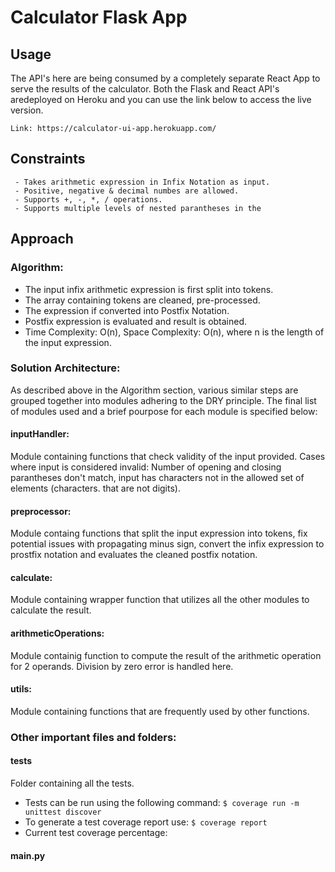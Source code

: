 # Calculator Flask App

## Usage
The API's here are being consumed by a completely separate React App to serve the results of the calculator. Both the Flask and React API's aredeployed on Heroku and you can use the link below to access the live version.

    Link: https://calculator-ui-app.herokuapp.com/
    
## Constraints

     - Takes arithmetic expression in Infix Notation as input.
     - Positive, negative & decimal numbes are allowed.
     - Supports +, -, *, / operations.
     - Supports multiple levels of nested parantheses in the 

## Approach

  ### Algorithm:
  - The input infix arithmetic expression is first split into tokens.
  - The array containing tokens are cleaned, pre-processed.
  - The expression if converted into Postfix Notation.
  - Postfix expression is evaluated and result is obtained. 
  - Time Complexity: O(n), Space Complexity:  O(n), where n is the length of the input expression.

  
  ### Solution Architecture:
  As described above in the Algorithm section, various similar steps are grouped together into modules adhering to the DRY principle. The final list of modules used and a brief pourpose for each module is specified below:
  
  #### inputHandler:
  Module containing functions that check validity of the input provided. Cases where input is considered invalid:  Number of opening and closing parantheses don't match, input has characters not in the allowed set of elements (characters. that are not digits).
                   
  #### preprocessor:
  Module containg functions that split the input expression into tokens, fix potential issues with propagating minus sign, convert the infix expression to prostfix notation and evaluates the cleaned postfix notation.
  
  #### calculate:
  Module containing wrapper function that utilizes all the other modules to calculate the result.
  
  #### arithmeticOperations:
  Module containig function to compute the result of the arithmetic operation for 2 operands. Division by zero error is handled here.
  
  #### utils:
  Module containing functions that are frequently used by other functions.


  ### Other important files and folders:
  
  #### tests
  Folder containing all the tests. 
  - Tests can be run using the following command:  ```` $ coverage run -m unittest discover ````
  - To generate a test coverage report use: ```` $ coverage report ````
  - Current test coverage percentage:
  
  
  #### main.py
  
  



  
